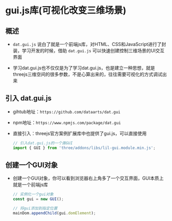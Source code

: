 # gui.js库(可视化改变三维场景)

## 概述

+ `dat.gui.js` 说白了就是一个前端js库，对HTML、CSS和JavaScript进行了封装，学习开发的时候，借助 `dat.gui.js` 可以快速创建控制三维场景的UI交互界面

+ 学习dat.gui.js也不仅仅是为了学习dat.gui.js，也是建立一种思想，就是threejs三维空间的很多参数，不是心算出来的，往往需要可视化的方式调试出来

## 引入 dat.gui.js

+ gihtub地址：`https://github.com/dataarts/dat.gui`

+ npm地址：`https://www.npmjs.com/package/dat.gui`

+ 直接引入：threejs官方案例扩展库中也提供了gui.js，可以直接使用

  ```js
  // 引入dat.gui.js的一个类GUI
  import { GUI } from 'three/addons/libs/lil-gui.module.min.js';
  ```

## 创建一个GUI对象

+ 创建一个GUI对象，你可以看到浏览器右上角多了一个交互界面，GUI本质上就是一个前端js库

  ```js
  // 实例化一个gui对象
  const gui = new GUI();

  // 将gui添加到指定位置
  mainDom.appendChild(gui.domElement);
  ```
